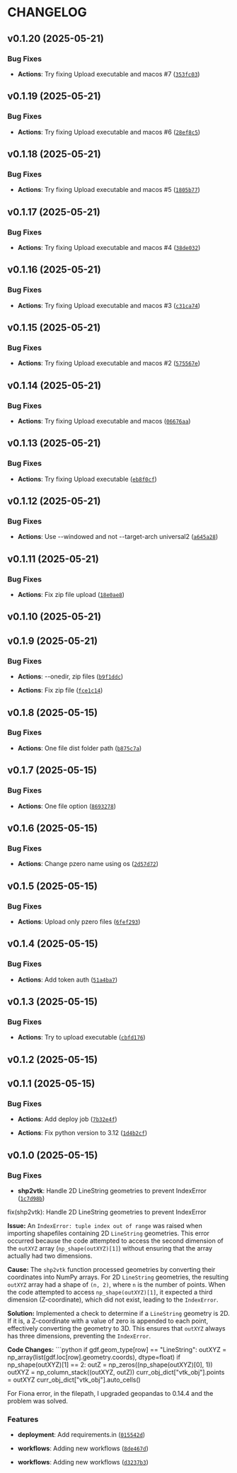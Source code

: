 # CHANGELOG


## v0.1.20 (2025-05-21)

### Bug Fixes

- **Actions**: Try fixing Upload executable and macos #7
  ([`353fc03`](https://github.com/gecos-lab/PZero/commit/353fc0399216fafb4b4364acb7828d207e3124b0))


## v0.1.19 (2025-05-21)

### Bug Fixes

- **Actions**: Try fixing Upload executable and macos #6
  ([`28ef8c5`](https://github.com/gecos-lab/PZero/commit/28ef8c5981755bb7872bdb908985d15d6e1ad360))


## v0.1.18 (2025-05-21)

### Bug Fixes

- **Actions**: Try fixing Upload executable and macos #5
  ([`1805b77`](https://github.com/gecos-lab/PZero/commit/1805b77d1605ca614d6c086ec5726a7c26e548b5))


## v0.1.17 (2025-05-21)

### Bug Fixes

- **Actions**: Try fixing Upload executable and macos #4
  ([`38de032`](https://github.com/gecos-lab/PZero/commit/38de032dbfef62ff62772409d003c11c51c0031c))


## v0.1.16 (2025-05-21)

### Bug Fixes

- **Actions**: Try fixing Upload executable and macos #3
  ([`c31ca74`](https://github.com/gecos-lab/PZero/commit/c31ca749b5fef847080595f65215912754f7a369))


## v0.1.15 (2025-05-21)

### Bug Fixes

- **Actions**: Try fixing Upload executable and macos #2
  ([`575567e`](https://github.com/gecos-lab/PZero/commit/575567ec5bb669feeac57c2f0187dc75e043e07d))


## v0.1.14 (2025-05-21)

### Bug Fixes

- **Actions**: Try fixing Upload executable and macos
  ([`06676aa`](https://github.com/gecos-lab/PZero/commit/06676aa1387167a0f53c33bf9fb76ad1cfe0eee0))


## v0.1.13 (2025-05-21)

### Bug Fixes

- **Actions**: Try fixing Upload executable
  ([`eb8f0cf`](https://github.com/gecos-lab/PZero/commit/eb8f0cf6a313d22671fb17420e245975ecf39077))


## v0.1.12 (2025-05-21)

### Bug Fixes

- **Actions**: Use --windowed and not --target-arch universal2
  ([`a645a28`](https://github.com/gecos-lab/PZero/commit/a645a288301dc76e8169c7e84efaf51ba4290c48))


## v0.1.11 (2025-05-21)

### Bug Fixes

- **Actions**: Fix zip file upload
  ([`18e0ae8`](https://github.com/gecos-lab/PZero/commit/18e0ae88bdabeb9e4676b1ec507ae57f7a9bc6e7))


## v0.1.10 (2025-05-21)


## v0.1.9 (2025-05-21)

### Bug Fixes

- **Actions**: --onedir, zip files
  ([`b9f1ddc`](https://github.com/gecos-lab/PZero/commit/b9f1ddcb99cdbd873a977d992542e252c24d2d61))

- **Actions**: Fix zip file
  ([`fce1c14`](https://github.com/gecos-lab/PZero/commit/fce1c14ba2592372c55eb9987df3af7f1b3664ad))


## v0.1.8 (2025-05-15)

### Bug Fixes

- **Actions**: One file dist folder path
  ([`b875c7a`](https://github.com/gecos-lab/PZero/commit/b875c7af29a6feca91ee5a31cd6593c6c68ba298))


## v0.1.7 (2025-05-15)

### Bug Fixes

- **Actions**: One file option
  ([`8693278`](https://github.com/gecos-lab/PZero/commit/8693278331c84e0913164ea9fe72ecdf6e89c9eb))


## v0.1.6 (2025-05-15)

### Bug Fixes

- **Actions**: Change pzero name using os
  ([`2d57d72`](https://github.com/gecos-lab/PZero/commit/2d57d72be32eab30d880ae3524e082a805bd2232))


## v0.1.5 (2025-05-15)

### Bug Fixes

- **Actions**: Upload only pzero files
  ([`6fef293`](https://github.com/gecos-lab/PZero/commit/6fef293d0fb85702f140f3618057e6c547f7bd55))


## v0.1.4 (2025-05-15)

### Bug Fixes

- **Actions**: Add token auth
  ([`51a4ba7`](https://github.com/gecos-lab/PZero/commit/51a4ba710cd93306bab346890cbaa8b8b9062a83))


## v0.1.3 (2025-05-15)

### Bug Fixes

- **Actions**: Try to upload executable
  ([`cbfd176`](https://github.com/gecos-lab/PZero/commit/cbfd17684457dba7a55c926213f4b7f310cf270e))


## v0.1.2 (2025-05-15)


## v0.1.1 (2025-05-15)

### Bug Fixes

- **Actions**: Add deploy job
  ([`7b32e4f`](https://github.com/gecos-lab/PZero/commit/7b32e4fc88374df227532f3856465444d7f58ed6))

- **Actions**: Fix python version to 3.12
  ([`1d4b2cf`](https://github.com/gecos-lab/PZero/commit/1d4b2cf22de5fdfb851e99b9cb59de604dbe180d))


## v0.1.0 (2025-05-15)

### Bug Fixes

- **shp2vtk**: Handle 2D LineString geometries to prevent IndexError
  ([`1c7d98b`](https://github.com/gecos-lab/PZero/commit/1c7d98b8c9b883424b8edd76783ef8c5ba9f1040))

fix(shp2vtk): Handle 2D LineString geometries to prevent IndexError

**Issue:** An `IndexError: tuple index out of range` was raised when importing shapefiles containing
  2D `LineString` geometries. This error occurred because the code attempted to access the second
  dimension of the `outXYZ` array (`np_shape(outXYZ)[1]`) without ensuring that the array actually
  had two dimensions.

**Cause:** The `shp2vtk` function processed geometries by converting their coordinates into NumPy
  arrays. For 2D `LineString` geometries, the resulting `outXYZ` array had a shape of `(n, 2)`,
  where `n` is the number of points. When the code attempted to access `np_shape(outXYZ)[1]`, it
  expected a third dimension (Z-coordinate), which did not exist, leading to the `IndexError`.

**Solution:** Implemented a check to determine if a `LineString` geometry is 2D. If it is, a
  Z-coordinate with a value of zero is appended to each point, effectively converting the geometry
  to 3D. This ensures that `outXYZ` always has three dimensions, preventing the `IndexError`.

**Code Changes:** ```python if gdf.geom_type[row] == "LineString": outXYZ =
  np_array(list(gdf.loc[row].geometry.coords), dtype=float) if np_shape(outXYZ)[1] == 2: outZ =
  np_zeros((np_shape(outXYZ)[0], 1)) outXYZ = np_column_stack((outXYZ, outZ))
  curr_obj_dict["vtk_obj"].points = outXYZ curr_obj_dict["vtk_obj"].auto_cells()

For Fiona error, in the filepath, I upgraded geopandas to 0.14.4 and the problem was solved.

### Features

- **deployment**: Add requirements.in
  ([`015542d`](https://github.com/gecos-lab/PZero/commit/015542d217c68e91114d473358ec461e8cd56082))

- **workflows**: Adding new workflows
  ([`8de467d`](https://github.com/gecos-lab/PZero/commit/8de467d998f9c3f70815f8a1744543d2b1ca1408))

- **workflows**: Adding new workflows
  ([`d3237b3`](https://github.com/gecos-lab/PZero/commit/d3237b364432cf5dfb2776c9986cbbd5cbd1eb9a))
